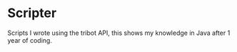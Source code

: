 # Scripter
Scripts I wrote using the tribot API, this shows my knowledge in Java after 1 year of coding.
